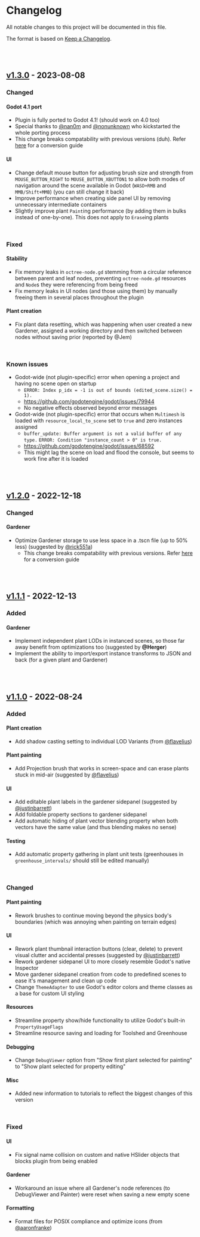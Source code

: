 # Changelog
All notable changes to this project will be documented in this file.

The format is based on [Keep a Changelog](https://keepachangelog.com/en/1.0.0/).

<br/><br/>

## [v1.3.0](https://github.com/dreadpon/godot_spatial_gardener/releases/tag/v1.3.0) - 2023-08-08

### Changed

#### Godot 4.1 port
- Plugin is fully ported to Godot 4.1! (should work on 4.0 too)
- Special thanks to [@nan0m](https://github.com/nan0m) and [@nonunknown](https://github.com/nonunknown) who kickstarted the whole porting process
- This change breaks compatability with previous versions (duh). Refer [here](reference/TUTORIAL_SCENE_CONVERSION.md) for a conversion guide

#### UI
- Change default mouse button for adjusting brush size and strength from `MOUSE_BUTTON_RIGHT` to `MOUSE_BUTTON_XBUTTON1` to allow both modes of navigation around the scene available in Godot (`WASD+RMB` and `MMB/Shift+MMB`) (you can still change it back)
- Improve performance when creating side panel UI by removing unnecessary intermediate containers
- Slightly improve plant `Paint`ing performance (by adding them in bulks instead of one-by-one). This does not apply to `Erase`ing plants

<br/>

### Fixed

#### Stability
- Fix memory leaks in `octree-node.gd` stemming from a circular reference between parent and leaf nodes, preventing `octree-node.gd` resources and `Node`s they were referencing from being freed
- Fix memory leaks in UI nodes (and those using them) by manually freeing them in several places throughout the plugin

#### Plant creation
- Fix plant data resetting, which was happening when user created a new Gardener, assigned a working directory and then switched between nodes without saving prior (reported by @Jem)

<br/>

### Known issues
- Godot-wide (not plugin-specific) error when opening a project and having no scene open on startup
	- `ERROR: Index p_idx = -1 is out of bounds (edited_scene.size() = 1).`
	- https://github.com/godotengine/godot/issues/79944
	- No negative effects observed beyond error messages
- Godot-wide (not plugin-specific) error that occurs when `Multimesh` is loaded with `resource_local_to_scene` set to `true` and zero instances assigned
	- `buffer_update: Buffer argument is not a valid buffer of any type.`
	`ERROR: Condition "instance_count > 0" is true.`
	- https://github.com/godotengine/godot/issues/68592
	- This might lag the scene on load and flood the console, but seems to work fine after it is loaded

<br/><br/>

## [v1.2.0](https://github.com/dreadpon/godot_spatial_gardener/releases/tag/v1.2.0) - 2022-12-18

### Changed

#### Gardener
- Optimize Gardener storage to use less space in a .tscn file (up to 50% less) (suggested by [@rick551a](https://github.com/rick551a))
	- This change breaks compatability with previous versions. Refer [here](reference/TUTORIAL_SCENE_CONVERSION.md) for a conversion guide

<br/><br/>

## [v1.1.1](https://github.com/dreadpon/godot_spatial_gardener/releases/tag/v1.1.1) - 2022-12-13
### Added

#### Gardener
- Implement independent plant LODs in instanced scenes, so those far away benefit from optimizations too (suggested by **@Herger**)
- Implement the ability to import/export instance transforms to JSON and back (for a given plant and Gardener)

<br/><br/>

## [v1.1.0](https://github.com/dreadpon/godot_spatial_gardener/releases/tag/v1.1.0) - 2022-08-24
### Added

#### Plant creation
- Add shadow casting setting to individual LOD Variants (from [@flavelius](https://github.com/Flavelius))

#### Plant painting
- Add Projection brush that works in screen-space and can erase plants stuck in mid-air (suggested by [@flavelius](https://github.com/flavelius))

#### UI
- Add editable plant labels in the gardener sidepanel (suggested by [@justinbarrett](https://github.com/justinbarrett))
- Add foldable property sections to gardener sidepanel
- Add automatic hiding of plant vector blending property when both vectors have the same value (and thus blending makes no sense)

#### Testing
- Add automatic property gathering in plant unit tests (greenhouses in `greenhouse_intervals/` should still be edited manually)

<br/>

### Changed

#### Plant painting
- Rework brushes to continue moving beyond the physics body's boundaries (which was annoying when painting on terrain edges)

#### UI
- Rework plant thumbnail interaction buttons (clear, delete) to prevent visual clutter and accidental presses (suggested by [@justinbarrett](https://github.com/justinbarrett))
- Rework gardener sidepanel UI to more closely resemble Godot's native Inspector
- Move gardener sidepanel creation from code to predefined scenes to ease it's management and clean up code
- Change `ThemeAdapter` to use Godot's editor colors and theme classes as a base for custom UI styling

#### Resources
- Streamline property show/hide functionality to utilize Godot's built-in `PropertyUsageFlags`
- Streamline resource saving and loading for Toolshed and Greenhouse

#### Debugging
- Change `DebugViewer` option from "Show first plant selected for painting" to "Show plant selected for property editing"

#### Misc
- Added new information to tutorials to reflect the biggest changes of this version

<br/>

### Fixed

#### UI
- Fix signal name collision on custom and native HSlider objects that blocks plugin from being enabled

#### Gardener
- Workaround an issue where all Gardener's node references (to DebugViewer and Painter) were reset when saving a new empty scene

#### Formatting
- Format files for POSIX compliance and optimize icons (from [@aaronfranke](https://github.com/aaronfranke))
